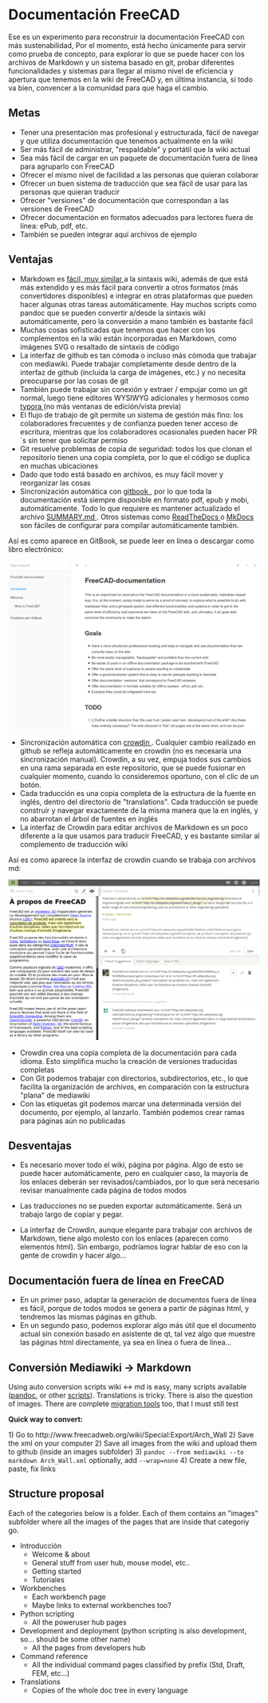 # Documentación FreeCAD

Ese es un experimento para reconstruir la documentación FreeCAD con más sustenabilidad, Por el momento, está hecho únicamente para servir como prueba de concepto, para explorar lo que se puede hacer con los archivos de Markdown y un sistema basado en git, probar diferentes funcionalidades y sistemas para llegar al mismo nivel de eficiencia y apertura que tenemos en la wiki de FreeCAD y, en última instancia, si todo va bien, convencer a la comunidad para que haga el cambio.

## Metas

* Tener una presentación mas profesional y estructurada, fácil de navegar y que utiliza documentación que tenemos actualmente en la wiki
* Ser más fácil de administrar, "respaldable" y portátil que la wiki actual
* Sea más fácil de cargar en un paquete de documentación fuera de línea para agruparlo con FreeCAD
* Ofrecer el mismo nivel de facilidad a las personas que quieran colaborar
* Ofrecer un buen sistema de traducción que sea fácil de usar para las personas que quieran traducir
* Ofrecer "versiones" de documentación que correspondan a las versiones de FreeCAD
* Ofrecer documentación en formatos adecuados para lectores fuera de línea: ePub, pdf, etc.
* También se pueden integrar aquí archivos de ejemplo

## Ventajas

* Markdown es [ fácil, muy similar ](https://github.com/adam-p/markdown-here/wiki/Markdown-Cheatsheet) a la sintaxis wiki, además de que está más extendido y es más fácil para convertir a otros formatos (más convertidores disponibles) e integrar en otras plataformas que pueden hacer algunas otras tareas automáticamente. Hay muchos scripts como pandoc que se pueden convertir a/desde la sintaxis wiki automáticamente, pero la conversión a mano también es bastante fácil
* Muchas cosas sofisticadas que tenemos que hacer con los complementos en la wiki están incorporadas en Markdown, como imágenes SVG o resaltado de sintaxis de código
* La interfaz de github es tan cómoda o incluso más cómoda que trabajar con mediawiki. Puede trabajar completamente desde dentro de la interfaz de github (incluida la carga de imágenes, etc.) y no necesita preocuparse por las cosas de git
* También puede trabajar sin conexión y extraer / empujar como un git normal, luego tiene editores WYSIWYG adicionales y hermosos como [ typora ](https://typora.io) (no más ventanas de edición/vista previa)
* El flujo de trabajo de git permite un sistema de gestión más fino: los colaboradores frecuentes y de confianza pueden tener acceso de escritura, mientras que los colaboradores ocasionales pueden hacer PR´s sin tener que solicitar permiso
* Git resuelve problemas de copia de seguridad: todos los que clonan el repositorio tienen una copia completa, por lo que el código se duplica en muchas ubicaciones
* Dado que todo está basado en archivos, es muy fácil mover y reorganizar las cosas
* Sincronización automática con [ gitbook ](https://legacy.gitbook.com/book/yorikvanhavre/freecad-documentation), por lo que toda la documentación está siempre disponible en formato pdf, epub y mobi, automáticamente. Todo lo que requiere es mantener actualizado el archivo [ SUMMARY.md ](SUMMARY.md). Otros sistemas como [ ReadTheDocs ](https://readthedocs.org/projects/freecad-documentation/) o [ MkDocs ](http://www.mkdocs.org/) son fáciles de configurar para compilar automáticamente también.

Así es como aparece en GitBook, se puede leer en línea o descargar como libro electrónico:

![](images/gitbook.png)

* Sincronización automática con [ crowdin ](https://crowdin.com/project/freecad-documentation). Cualquier cambio realizado en github se refleja automáticamente en crowdin (no es necesaria una sincronización manual). Crowdin, a su vez, empuja todos sus cambios en una rama separada en este repositorio, que se puede fusionar en cualquier momento, cuando lo consideremos oportuno, con el clic de un botón. 
* Cada traducción es una copia completa de la estructura de la fuente en inglés, dentro del directorio de "translations". Cada traducción se puede construir y navegar exactamente de la misma manera que la en inglés, y no abarrotan el árbol de fuentes en inglés
* La interfaz de Crowdin para editar archivos de Markdown es un poco diferente a la que usamos para traducir FreeCAD, y es bastante similar al complemento de traducción wiki

Así es como aparece la interfaz de crowdin cuando se trabaja con archivos md:

![](images/crowdin.png)

* Crowdin crea una copia completa de la documentación para cada idioma. Esto simplifica mucho la creación de versiones traducidas completas
* Con Git podemos trabajar con directorios, subdirectorios, etc., lo que facilita la organización de archivos, en comparación con la estructura "plana" de mediawiki
* Con las etiquetas git podemos marcar una determinada versión del documento, por ejemplo, al lanzarlo. También podemos crear ramas para páginas aún no publicadas

## Desventajas

* Es necesario mover todo el wiki, página por página. Algo de esto se puede hacer automáticamente, pero en cualquier caso, la mayoría de los enlaces deberán ser revisados/cambiados, por lo que será necesario revisar manualmente cada página de todos modos
* Las traducciones no se pueden exportar automáticamente. Será un trabajo largo de copiar y pegar.
* La interfaz de Crowdin, aunque elegante para trabajar con archivos de Markdown, tiene algo molesto con los enlaces (aparecen como elementos <a> html). Sin embargo, podríamos lograr hablar de eso con la gente de crowdin y hacer algo...</li> </ul> 
  
  <h2>
    Documentación fuera de línea en FreeCAD
  </h2>
  
  <ul>
    <li>
      En un primer paso, adaptar la generación de documentos fuera de línea es fácil, porque de todos modos se genera a partir de páginas html, y tendremos las mismas páginas en github.
    </li>
    <li>
      En un segundo paso, podemos explorar algo más útil que el documento actual sin conexión basado en asistente de qt, tal vez algo que muestre las páginas html directamente, ya sea en línea o fuera de línea...
    </li>
  </ul>
  
  <h2>
    Conversión Mediawiki -> Markdown
  </h2>
  
  <p>
    Using auto conversion scripts wiki <-> md is easy, many scripts available (<a href="http://pandoc.org/">pandoc</a>, or other <a href="https://github.com/Gozala/markdown-wiki">scripts</a>). Translations is tricky. There is also the question of images. There are complete <a href="https://github.com/philipashlock/mediawiki-to-markdown">migration tools</a> too, that I must still test
  </p>
  
  <p>
    <strong>Quick way to convert:</strong>
  </p>
  
  <p>
    1) Go to http://www.freecadweb.org/wiki/Special:Export/Arch_Wall 2) Save the xml on your computer 2) Save all images from the wiki and upload them to github (inside an images subfolder) 3) <code>pandoc --from mediawiki --to markdown Arch_Wall.xml</code> optionally, add <code>--wrap=none</code> 4) Create a new file, paste, fix links
  </p>
  
  <h2>
    Structure proposal
  </h2>
  
  <p>
    Each of the categories below is a folder. Each of them contains an "images" subfolder where all the images of the pages that are inside that categoriy go.
  </p>
  
  <ul>
    <li>
      Introducción <ul>
        <li>
          Welcome & about
        </li>
        <li>
          General stuff from user hub, mouse model, etc..
        </li>
        <li>
          Getting started
        </li>
        <li>
          Tutoriales
        </li>
      </ul>
    </li>
    <li>
      Workbenches <ul>
        <li>
          Each workbench page
        </li>
        <li>
          Maybe links to external workbenches too?
        </li>
      </ul>
    </li>
    <li>
      Python scripting <ul>
        <li>
          All the poweruser hub pages
        </li>
      </ul>
    </li>
    <li>
      Development and deployment (python scripting is also development, so... should be some other name) <ul>
        <li>
          All the pages from developers hub
        </li>
      </ul>
    </li>
    <li>
      Command reference <ul>
        <li>
          All the individual command pages classified by prefix (Std, Draft, FEM, etc...)
        </li>
      </ul>
    </li>
    <li>
      Translations <ul>
        <li>
          Copies of the whole doc tree in every language
        </li>
      </ul>
    </li>
  </ul>